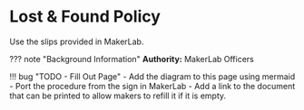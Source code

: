 # Lost & Found Policy

Use the slips provided in MakerLab.

??? note "Background Information"
    **Authority:** MakerLab Officers
    


!!! bug "TODO - Fill Out Page"
    - Add the diagram to this page using mermaid
    - Port the procedure from the sign in MakerLab
    - Add a link to the document that can be printed to allow makers to refill it if it is empty.